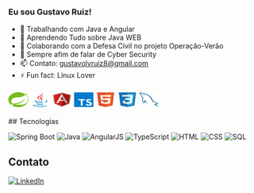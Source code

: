 ### Eu sou Gustavo Ruiz!

- 🔭 Trabalhando com Java e Angular
- 🌱 Aprendendo Tudo sobre Java WEB
- 👯 Colaborando com a Defesa Civil no projeto Operação-Verão
- 💬 Sempre afim de falar de Cyber Security
- 📫 Contato: gustavolvruiz8@gmail.com
- ⚡ Fun fact: Linux Lover

<div style="display: inline_block; margin-top: 20px;">
  <img align="center" alt="Spring Boot" height="30" width="40" src="https://raw.githubusercontent.com/devicons/devicon/master/icons/spring/spring-original.svg">
  <img align="center" alt="Java" height="30" width="40" src="https://raw.githubusercontent.com/devicons/devicon/master/icons/java/java-original.svg">
  <img align="center" alt="AngularJS" height="30" width="40" src="https://raw.githubusercontent.com/devicons/devicon/master/icons/angularjs/angularjs-original.svg">
  <img align="center" alt="TypeScript" height="30" width="40" src="https://raw.githubusercontent.com/devicons/devicon/master/icons/typescript/typescript-original.svg">
  <img align="center" alt="HTML" height="30" width="40" src="https://raw.githubusercontent.com/devicons/devicon/master/icons/html5/html5-original.svg">
  <img align="center" alt="CSS" height="30" width="40" src="https://raw.githubusercontent.com/devicons/devicon/master/icons/css3/css3-original.svg">
  <img align="center" alt="SQL" height="30" width="40" src="https://raw.githubusercontent.com/devicons/devicon/master/icons/mysql/mysql-original.svg">
</div>

<div style="margin-top: 20px;">
  ## Tecnologias

  ![Spring Boot](https://img.shields.io/badge/-Spring%20Boot-green)
  ![Java](https://img.shields.io/badge/-Java-orange)
  ![AngularJS](https://img.shields.io/badge/-AngularJS-red)
  ![TypeScript](https://img.shields.io/badge/-TypeScript-blue)
  ![HTML](https://img.shields.io/badge/-HTML-orange)
  ![CSS](https://img.shields.io/badge/-CSS-blue)
  ![SQL](https://img.shields.io/badge/-SQL-lightgrey)
</div>

## Contato

[![LinkedIn](https://img.shields.io/badge/-LinkedIn-blue?logo=linkedin)](https://www.linkedin.com/in/gustavo-ruiz-810a851b5/)
